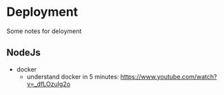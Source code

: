 # Deployment
Some notes for deloyment


## NodeJs

- docker
  - understand docker in 5 minutes: https://www.youtube.com/watch?v=_dfLOzuIg2o
